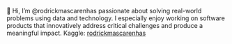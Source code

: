 👋 Hi, I’m @rodrickmascarenhas
passionate about solving real-world problems using data and technology. I especially enjoy working on software products that innovatively address critical challenges and produce a meaningful impact.
Kaggle: <a href="">rodrickmascarenhas</a>
